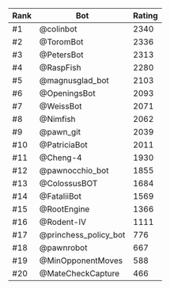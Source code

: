 Rank|Bot|Rating
---|---|---
#1|@colinbot|2340
#2|@ToromBot|2336
#3|@PetersBot|2313
#4|@RaspFish|2280
#5|@magnusglad_bot|2103
#6|@OpeningsBot|2093
#7|@WeissBot|2071
#8|@Nimfish|2062
#9|@pawn_git|2039
#10|@PatriciaBot|2011
#11|@Cheng-4|1930
#12|@pawnocchio_bot|1855
#13|@ColossusBOT|1684
#14|@FataliiBot|1569
#15|@RootEngine|1366
#16|@Rodent-IV|1111
#17|@princhess_policy_bot|776
#18|@pawnrobot|667
#19|@MinOpponentMoves|588
#20|@MateCheckCapture|466
